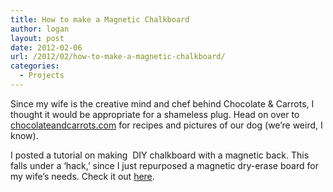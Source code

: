 ```yaml
---
title: How to make a Magnetic Chalkboard
author: logan
layout: post
date: 2012-02-06
url: /2012/02/how-to-make-a-magnetic-chalkboard/
categories:
  - Projects
---
```

Since my wife is the creative mind and chef behind Chocolate & Carrots, I thought it would be appropriate for a shameless plug. Head on over to <a title="chocolateandcarrots.com" href="http://chocolateandcarrots.com" target="_blank">chocolateandcarrots.com</a> for recipes and pictures of our dog (we&#8217;re weird, I know).

I posted a tutorial on making  DIY chalkboard with a magnetic back. This falls under a &#8216;hack,&#8217; since I just repurposed a magnetic dry-erase board for my wife&#8217;s needs. Check it out <a title="here" href="http://chocolateandcarrots.com/2011/10/how-to-make-a-magnetic-chalkboard" target="_blank">here</a>.